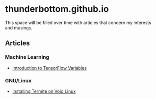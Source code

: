 # thunderbottom.github.io

This space will be filled over time with articles that concern my interests and musings.

## Articles

### Machine Learning

* [Introduction to TensorFlow Variables](articles/machine-learning/introduction-to-tensorflow-variables.md)

### GNU/Linux

* [Installing Termite on Void Linux](articles/linux/installing-termite-on-void.md)
